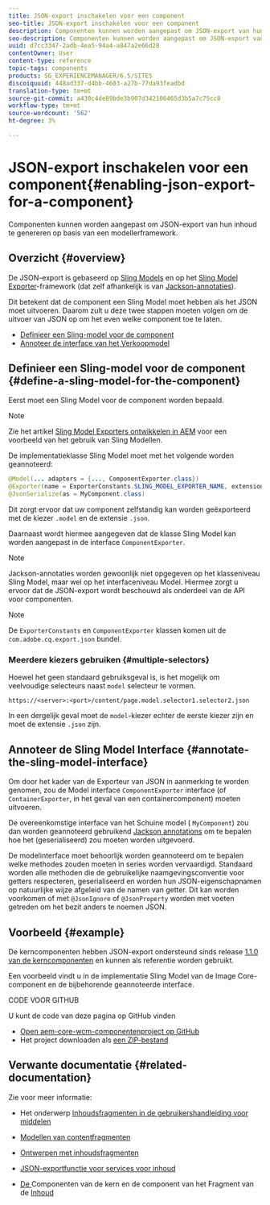 ```yaml
---
title: JSON-export inschakelen voor een component
seo-title: JSON-export inschakelen voor een component
description: Componenten kunnen worden aangepast om JSON-export van hun inhoud te genereren op basis van een modellerframework.
seo-description: Componenten kunnen worden aangepast om JSON-export van hun inhoud te genereren op basis van een modellerframework.
uuid: d7cc3347-2adb-4ea5-94a4-a847a2e66d28
contentOwner: User
content-type: reference
topic-tags: components
products: SG_EXPERIENCEMANAGER/6.5/SITES
discoiquuid: 448ad337-d4bb-4603-a27b-77da93feadbd
translation-type: tm+mt
source-git-commit: a430c4de89bde3b907d342106465d3b5a7c75cc8
workflow-type: tm+mt
source-wordcount: '562'
ht-degree: 3%

---
```



# JSON-export inschakelen voor een component{#enabling-json-export-for-a-component}

Componenten kunnen worden aangepast om JSON-export van hun inhoud te genereren op basis van een modellerframework.

## Overzicht {#overview}

De JSON-export is gebaseerd op [Sling Models](https://sling.apache.org/documentation/bundles/models.html) en op het [Sling Model Exporter](https://sling.apache.org/documentation/bundles/models.html#exporter-framework-since-130)-framework (dat zelf afhankelijk is van [Jackson-annotaties](https://github.com/FasterXML/jackson-annotations/wiki/Jackson-Annotations)).

Dit betekent dat de component een Sling Model moet hebben als het JSON moet uitvoeren. Daarom zult u deze twee stappen moeten volgen om de uitvoer van JSON op om het even welke component toe te laten.

* [Definieer een Sling-model voor de component](/help/sites-developing/json-exporter-components.md#define-a-sling-model-for-the-component)
* [Annoteer de interface van het Verkoopmodel](#annotate-the-sling-model-interface)

## Definieer een Sling-model voor de component {#define-a-sling-model-for-the-component}

Eerst moet een Sling Model voor de component worden bepaald.

>[!NOTE]
>
>Zie het artikel [Sling Model Exporters ontwikkelen in AEM](https://helpx.adobe.com/experience-manager/kt/platform-repository/using/sling-model-exporter-tutorial-develop.html) voor een voorbeeld van het gebruik van Sling Modellen.

De implementatieklasse Sling Model moet met het volgende worden geannoteerd:

```java
@Model(... adapters = {..., ComponentExporter.class})
@Exporter(name = ExporterConstants.SLING_MODEL_EXPORTER_NAME, extensions = ExporterConstants.SLING_MODEL_EXTENSION)
@JsonSerialize(as = MyComponent.class)
```

Dit zorgt ervoor dat uw component zelfstandig kan worden geëxporteerd met de kiezer `.model` en de extensie `.json`.

Daarnaast wordt hiermee aangegeven dat de klasse Sling Model kan worden aangepast in de interface `ComponentExporter`.

>[!NOTE]
>
>Jackson-annotaties worden gewoonlijk niet opgegeven op het klasseniveau Sling Model, maar wel op het interfaceniveau Model. Hiermee zorgt u ervoor dat de JSON-export wordt beschouwd als onderdeel van de API voor componenten.

>[!NOTE]
>
>De `ExporterConstants` en `ComponentExporter` klassen komen uit de `com.adobe.cq.export.json` bundel.

### Meerdere kiezers gebruiken {#multiple-selectors}

Hoewel het geen standaard gebruiksgeval is, is het mogelijk om veelvoudige selecteurs naast `model` selecteur te vormen.

```
https://<server>:<port>/content/page.model.selector1.selector2.json
```

In een dergelijk geval moet de `model`-kiezer echter de eerste kiezer zijn en moet de extensie `.json` zijn.

## Annoteer de Sling Model Interface {#annotate-the-sling-model-interface}

Om door het kader van de Exporteur van JSON in aanmerking te worden genomen, zou de Model interface `ComponentExporter` interface (of `ContainerExporter`, in het geval van een containercomponent) moeten uitvoeren.

De overeenkomstige interface van het Schuine model ( `MyComponent`) zou dan worden geannoteerd gebruikend [Jackson annotations](https://github.com/FasterXML/jackson-annotations/wiki/Jackson-Annotations) om te bepalen hoe het (geserialiseerd) zou moeten worden uitgevoerd.

De modelinterface moet behoorlijk worden geannoteerd om te bepalen welke methodes zouden moeten in series worden vervaardigd. Standaard worden alle methoden die de gebruikelijke naamgevingsconventie voor getters respecteren, geserialiseerd en worden hun JSON-eigenschapnamen op natuurlijke wijze afgeleid van de namen van getter. Dit kan worden voorkomen of met `@JsonIgnore` of `@JsonProperty` worden met voeten getreden om het bezit anders te noemen JSON.

## Voorbeeld {#example}

De kerncomponenten hebben JSON-export ondersteund sinds release [1.1.0 van de kerncomponenten](https://docs.adobe.com/content/help/en/experience-manager-core-components/using/introduction.html) en kunnen als referentie worden gebruikt.

Een voorbeeld vindt u in de implementatie Sling Model van de Image Core-component en de bijbehorende geannoteerde interface.

CODE VOOR GITHUB

U kunt de code van deze pagina op GitHub vinden

* [Open aem-core-wcm-componentenproject op GitHub](https://github.com/Adobe-Marketing-Cloud/aem-core-wcm-components)
* Het project downloaden als [een ZIP-bestand](https://github.com/Adobe-Marketing-Cloud/aem-core-wcm-components/archive/master.zip)

## Verwante documentatie {#related-documentation}

Zie voor meer informatie:

* Het onderwerp [Inhoudsfragmenten in de gebruikershandleiding voor middelen](https://helpx.adobe.com/experience-manager/6-4/assets/user-guide.html?topic=/experience-manager/6-4/assets/morehelp/content-fragments.ug.js)

* [Modellen van contentfragmenten](/help/assets/content-fragments/content-fragments-models.md)
* [Ontwerpen met inhoudsfragmenten](/help/sites-authoring/content-fragments.md)
* [JSON-exportfunctie voor services voor inhoud](/help/sites-developing/json-exporter.md)
* [De ](https://docs.adobe.com/content/help/en/experience-manager-core-components/using/introduction.html) Componenten van de kern en de component van het Fragment van de  [Inhoud](https://helpx.adobe.com/experience-manager/core-components/using/content-fragment-component.html)

